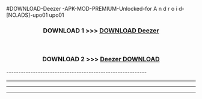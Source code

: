 #DOWNLOAD-Deezer -APK-MOD-PREMIUM-Unlocked-for A n d r o i d-[NO.ADS]-upo01 upo01 



<div align="center">

<h3>DOWNLOAD 1 >>> <a href="https://getmod2.web.app/?judul=Deezer ">DOWNLOAD Deezer </a></h3><br>

<h3>DOWNLOAD 2 >>> <a href="https://getmod2.web.app/?judul=Deezer ">Deezer  DOWNLOAD </a></h3>

</div>
----------------------------------------------------------

----------------------------------------------------------

----------------------------------------------------------

----------------------------------------------------------



